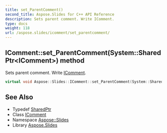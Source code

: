 ```yaml
---
title: set_ParentComment()
second_title: Aspose.Slides for C++ API Reference
description: Sets parent comment. Write IComment.
type: docs
weight: 118
url: /aspose.slides/icomment/set_parentcomment/
---
```

## IComment::set_ParentComment(System::SharedPtr\<IComment\>) method


Sets parent comment. Write [IComment](../).

```cpp
virtual void Aspose::Slides::IComment::set_ParentComment(System::SharedPtr<IComment> value)=0
```


## See Also

* Typedef [SharedPtr](../../../system/sharedptr/)
* Class [IComment](../)
* Namespace [Aspose::Slides](../../)
* Library [Aspose.Slides](../../../)